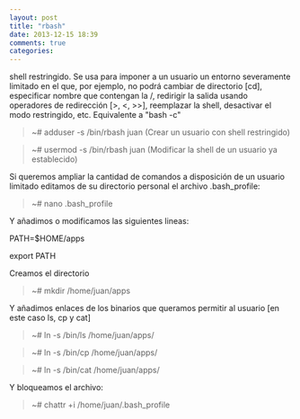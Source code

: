 ```yaml
---
layout: post
title: "rbash"
date: 2013-12-15 18:39
comments: true
categories: 
---
```

shell restringido. Se usa para imponer a un usuario un entorno severamente limitado en el que, por ejemplo, no podrá cambiar de directorio [cd], especificar nombre que contengan la /, redirigir la salida usando operadores de redirección [>, <, >>], reemplazar la shell, desactivar el modo restringido, etc. Equivalente a "bash -c"

>~# adduser -s /bin/rbash juan (Crear un usuario con shell restringido)

>~# usermod -s /bin/rbash juan (Modificar la shell de un usuario ya establecido)

Si queremos ampliar la cantidad de comandos a disposición de un usuario limitado editamos de su directorio personal el archivo .bash_profile:

>~# nano .bash_profile

Y añadimos o modificamos las siguientes lineas:

PATH=$HOME/apps

export PATH

Creamos el directorio

>~# mkdir /home/juan/apps

Y añadimos enlaces de los binarios que queramos permitir al usuario [en este caso ls, cp y cat]

>~# ln -s /bin/ls /home/juan/apps/

>~# ln -s /bin/cp /home/juan/apps/

>~# ln -s /bin/cat /home/juan/apps/

Y bloqueamos el archivo:

>~# chattr +i /home/juan/.bash_profile

